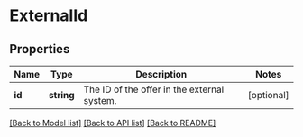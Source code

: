# ExternalId

## Properties
Name | Type | Description | Notes
------------ | ------------- | ------------- | -------------
**id** | **string** | The ID of the offer in the external system. | [optional] 

[[Back to Model list]](../../README.md#documentation-for-models) [[Back to API list]](../../README.md#documentation-for-api-endpoints) [[Back to README]](../../README.md)

